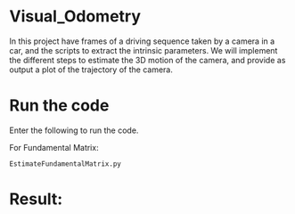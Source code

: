 # Visual_Odometry

In this project have frames of a driving sequence taken by a camera in a car, and the scripts to extract the intrinsic parameters. We will implement the different steps to estimate the 3D motion of the camera, and provide as output a plot of the trajectory of the camera.


# Run the code

Enter the following to run the code.

For Fundamental Matrix:
```
EstimateFundamentalMatrix.py
```


# Result:

